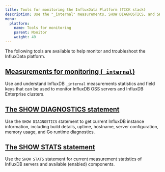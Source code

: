```yaml
---
title: Tools for monitoring the InfluxData Platform (TICK stack)
description: Use the "_internal" measurements, SHOW DIAGNOSTICS, and SHOW STATS to monitor your InfluxData Platform.
menu:
  platform:
    name: Tools for monitoring
    parent: Monitor
    weight: 40
---
```


The following tools are available to help monitor and troubleshoot the InfluxData platform.

## [Measurements for monitoring (`_internal`)](/platform/monitoring/tools/measurements-internal)
Use and understand InfluxDB `_internal` measurements statistics and field keys that can be used to monitor InfluxDB OSS servers and InfluxDB Enterprise clusters.

## [The SHOW DIAGNOSTICS statement ](/platform/monitoring/tools/show-diagnostics)
Use the `SHOW DIAGNOSTICS` statement to get current InfluxDB instance information, including build details, uptime, hostname, server configuration, memory usage, and Go runtime diagnostics.

## [The SHOW STATS statement](/platform/monitoring/tools/show-stats)
Use the `SHOW STATS` statement for current measurement statistics of InfluxDB servers and available (enabled) components.
